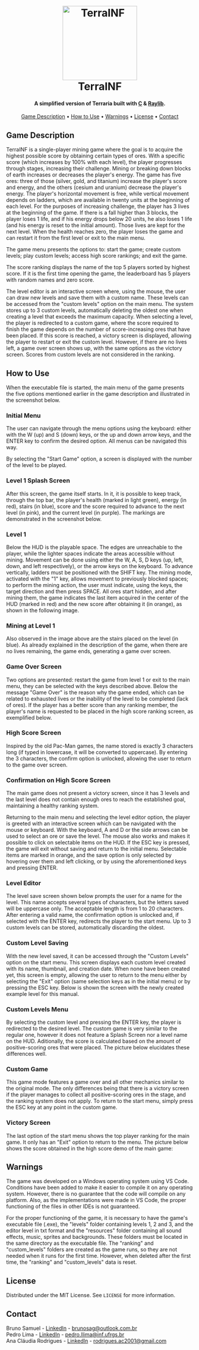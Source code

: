 <h1 align="center">
    <br>
    <img src="https://user-images.githubusercontent.com/97703272/231913688-c90284cf-8a46-471f-94b1-1f9574a49f61.png" alt="TerraINF" width="200">
    <br>
    TerraINF
    <br>
</h1>

<h4 align="center">A simplified version of Terraria built with <a href="https://en.wikipedia.org/wiki/C_(programming_language)" target="_blank">C</a> & <a href="https://www.raylib.com/" target="_blank">Raylib</a>.</h4>

<p align="center">
    <a href="#game-description">Game Description</a> •
    <a href="#how-to-use">How to Use</a> •
    <a href="#warnings">Warnings</a> •
    <a href="#license">License</a> •
    <a href="#contact">Contact</a>
</p>

## Game Description

TerraINF is a single-player mining game where the goal is to acquire the highest possible score by obtaining certain types of ores. With a specific score (which increases by 100% with each level), the player progresses through stages, increasing their challenge. Mining or breaking down blocks of earth increases or decreases the player's energy. The game has five ores: three of those (silver, gold, and titanium) increase the player's score and energy, and the others (cesium and uranium) decrease the player's energy. The player's horizontal movement is free, while vertical movement depends on ladders, which are available in twenty units at the beginning of each level. For the purposes of increasing challenge, the player has 3 lives at the beginning of the game. If there is a fall higher than 3 blocks, the player loses 1 life, and if his energy drops below 20 units, he also loses 1 life (and his energy is reset to the initial amount). Those lives are kept for the next level. When the health reaches zero, the player loses the game and can restart it from the first level or exit to the main menu.

The game menu presents the options to: start the game; create custom levels; play custom levels; access high score rankings; and exit the game.

The score ranking displays the name of the top 5 players sorted by highest score. If it is the first time opening the game, the leaderboard has 5 players with random names and zero score.

The level editor is an interactive screen where, using the mouse, the user can draw new levels and save them with a custom name. These levels can be accessed from the "custom levels" option on the main menu. The system stores up to 3 custom levels, automatically deleting the oldest one when creating a level that exceeds the maximum capacity. When selecting a level, the player is redirected to a custom game, where the score required to finish the game depends on the number of score-increasing ores that have been placed. If this score is reached, a victory screen is displayed, allowing the player to restart or exit the custom level. However, if there are no lives left, a game over screen shows up, with the same options as the victory screen. Scores from custom levels are not considered in the ranking.

## How to Use

When the executable file is started, the main menu of the game presents the five options mentioned earlier in the game description and illustrated in the screenshot below.

### Initial Menu

The user can navigate through the menu options using the keyboard: either with the W (up) and S (down) keys, or the up and down arrow keys, and the ENTER key to confirm the desired option. All menus can be navigated this way.

By selecting the "Start Game" option, a screen is displayed with the number of the level to be played.

### Level 1 Splash Screen

After this screen, the game itself starts. In it, it is possible to keep track, through the top bar, the player's health (marked in light green), energy (in red), stairs (in blue), score and the score required to advance to the next level (in pink), and the current level (in purple). The markings are demonstrated in the screenshot below.

### Level 1

Below the HUD is the playable space. The edges are unreachable to the player, while the lighter spaces indicate the areas accessible without mining. Movement can be done using either the W, A, S, D keys (up, left, down, and left respectively), or the arrow keys on the keyboard. To advance vertically, ladders must be positioned with the SHIFT key. The mining mode, activated with the "1" key, allows movement to previously blocked spaces; to perform the mining action, the user must indicate, using the keys, the target direction and then press SPACE. All ores start hidden, and after mining them, the game indicates the last item acquired in the center of the HUD (marked in red) and the new score after obtaining it (in orange), as shown in the following image.

### Mining at Level 1

Also observed in the image above are the stairs placed on the level (in blue). As already explained in the description of the game, when there are no lives remaining, the game ends, generating a game over screen.

### Game Over Screen

Two options are presented: restart the game from level 1 or exit to the main menu, they can be selected with the keys described above. Below the message "Game Over" is the reason why the game ended, which can be related to exhausted lives or the inability of the level to be completed (lack of ores). If the player has a better score than any ranking member, the player's name is requested to be placed in the high score ranking screen, as exemplified below.

### High Score Screen

Inspired by the old Pac-Man games, the name stored is exactly 3 characters long (if typed in lowercase, it will be converted to uppercase). By entering the 3 characters, the confirm option is unlocked, allowing the user to return to the game over screen.

### Confirmation on High Score Screen

The main game does not present a victory screen, since it has 3 levels and the last level does not contain enough ores to reach the established goal, maintaining a healthy ranking system.

Returning to the main menu and selecting the level editor option, the player is greeted with an interactive screen which can be navigated with the mouse or keyboard. With the keyboard, A and D or the side arrows can be used to select an ore or save the level. The mouse also works and makes it possible to click on selectable items on the HUD. If the ESC key is pressed, the game will exit without saving and return to the initial menu. Selectable items are marked in orange, and the save option is only selected by hovering over them and left clicking, or by using the aforementioned keys and pressing ENTER.

### Level Editor

The level save screen shown below prompts the user for a name for the level. This name accepts several types of characters, but the letters saved will be uppercase only. The acceptable length is from 1 to 20 characters. After entering a valid name, the confirmation option is unlocked and, if selected with the ENTER key, redirects the player to the start menu. Up to 3 custom levels can be stored, automatically discarding the oldest.

### Custom Level Saving

With the new level saved, it can be accessed through the "Custom Levels" option on the start menu. This screen displays each custom level created with its name, thumbnail, and creation date. When none have been created yet, this screen is empty, allowing the user to return to the menu either by selecting the "Exit" option (same selection keys as in the initial menu) or by pressing the ESC key. Below is shown the screen with the newly created example level for this manual.

### Custom Levels Menu

By selecting the custom level and pressing the ENTER key, the player is redirected to the desired level. The custom game is very similar to the regular one, however it does not feature a Splash Screen nor a level name on the HUD. Aditionally, the score is calculated based on the amount of positive-scoring ores that were placed. The picture below elucidates these differences well.

### Custom Game

This game mode features a game over and all other mechanics similar to the original mode. The only differences being that there is a victory screen if the player manages to collect all positive-scoring ores in the stage, and the ranking system does not apply. To return to the start menu, simply press the ESC key at any point in the custom game.

### Victory Screen

The last option of the start menu shows the top player ranking for the main game. It only has an "Exit" option to return to the menu. The picture below shows the score obtained in the high score demo of the main game:

## Warnings

The game was developed on a Windows operating system using VS Code. Conditions have been added to make it easier to compile it on any operating system. However, there is no guarantee that the code will compile on any platform. Also, as the implementations were made in VS Code, the proper functioning of the files in other IDEs is not guaranteed.

For the proper functioning of the game, it is necessary to have the game's executable file (.exe), the "levels" folder containing levels 1, 2 and 3, and the editor level in txt format and the "resources" folder containing all sound effects, music, sprites and backgrounds. These folders must be located in the same directory as the executable file. The "ranking" and "custom_levels" folders are created as the game runs, so they are not needed when it runs for the first time. However, when deleted after the first time, the "ranking" and "custom_levels" data is reset.

## License

Distributed under the MIT License. See `LICENSE` for more information.

## Contact

Bruno Samuel - [LinkedIn](https://www.linkedin.com/in/brunosag/) - brunosag@outlook.com.br
<br>
Pedro Lima - [LinkedIn](https://www.linkedin.com/in/pedro-lubaszewski/) - pedro.llima@inf.ufrgs.br
<br>
Ana Cláudia Rodrigues - [LinkedIn](https://www.linkedin.com/in/ana-cl%C3%A1udia-rodrigues-1b3524221/) - rodrigues.ac2001@gmail.com
